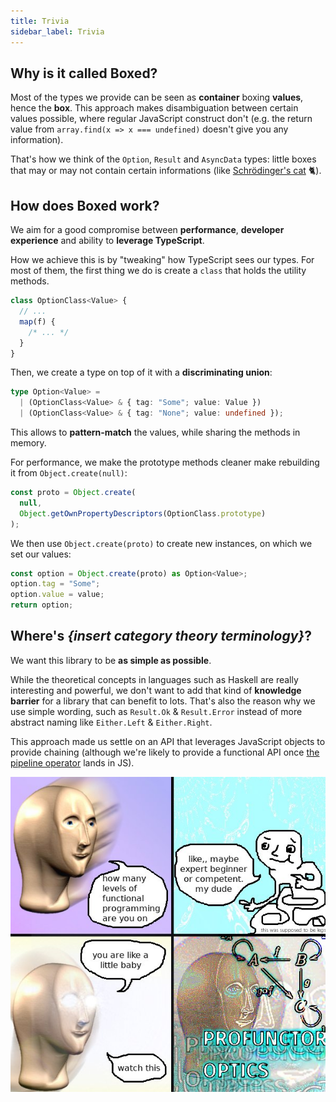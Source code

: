 ```yaml
---
title: Trivia
sidebar_label: Trivia
---
```


## Why is it called Boxed?

Most of the types we provide can be seen as **container** boxing **values**, hence the **box**. This approach makes disambiguation between certain values possible, where regular JavaScript construct don't (e.g. the return value from `array.find(x => x === undefined)` doesn't give you any information).

That's how we think of the `Option`, `Result` and `AsyncData` types: little boxes that may or may not contain certain informations (like [Schrödinger's cat](https://en.wikipedia.org/wiki/Schrödinger%27s_cat) 🐈).

## How does Boxed work?

We aim for a good compromise between **performance**, **developer experience** and ability to **leverage TypeScript**.

How we achieve this is by "tweaking" how TypeScript sees our types. For most of them, the first thing we do is create a `class` that holds the utility methods.

```ts
class OptionClass<Value> {
  // ...
  map(f) {
    /* ... */
  }
}
```

Then, we create a type on top of it with a **discriminating union**:

```ts
type Option<Value> =
  | (OptionClass<Value> & { tag: "Some"; value: Value })
  | (OptionClass<Value> & { tag: "None"; value: undefined });
```

This allows to **pattern-match** the values, while sharing the methods in memory.

For performance, we make the prototype methods cleaner make rebuilding it from `Object.create(null)`:

```ts
const proto = Object.create(
  null,
  Object.getOwnPropertyDescriptors(OptionClass.prototype)
);
```

We then use `Object.create(proto)` to create new instances, on which we set our values:

```ts
const option = Object.create(proto) as Option<Value>;
option.tag = "Some";
option.value = value;
return option;
```

## Where's _{insert category theory terminology}_?

We want this library to be **as simple as possible**.

While the theoretical concepts in languages such as Haskell are really interesting and powerful, we don't want to add that kind of **knowledge barrier** for a library that can benefit to lots. That's also the reason why we use simple wording, such as `Result.Ok` & `Result.Error` instead of more abstract naming like `Either.Left` & `Either.Right`.

This approach made us settle on an API that leverages JavaScript objects to provide chaining (although we're likely to provide a functional API once [the pipeline operator](https://github.com/tc39/proposal-pipeline-operator) lands in JS).

![](/img/profunctor-optics.jpg)
